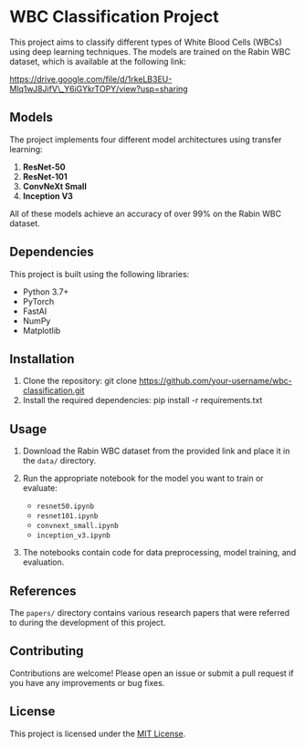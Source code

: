 # WBC Classification Project

This project aims to classify different types of White Blood Cells (WBCs) using deep learning techniques. The models are trained on the Rabin WBC dataset, which is available at the following link:

https://drive.google.com/file/d/1rkeLB3EU-Mlq1wJ8JifV\_Y6iGYkrTOPY/view?usp=sharing

## Models

The project implements four different model architectures using transfer learning:

1. **ResNet-50**
2. **ResNet-101**
3. **ConvNeXt Small**
4. **Inception V3**

All of these models achieve an accuracy of over 99% on the Rabin WBC dataset.

## Dependencies

This project is built using the following libraries:

- Python 3.7+
- PyTorch
- FastAI
- NumPy
- Matplotlib

## Installation

1. Clone the repository:
    git clone https://github.com/your-username/wbc-classification.git
2. Install the required dependencies:
    pip install -r requirements.txt

## Usage

1. Download the Rabin WBC dataset from the provided link and place it in the `data/` directory.

2. Run the appropriate notebook for the model you want to train or evaluate:

   - `resnet50.ipynb`
   - `resnet101.ipynb`
   - `convnext_small.ipynb`
   - `inception_v3.ipynb`

3. The notebooks contain code for data preprocessing, model training, and evaluation.

## References

The `papers/` directory contains various research papers that were referred to during the development of this project.

## Contributing

Contributions are welcome! Please open an issue or submit a pull request if you have any improvements or bug fixes.

## License

This project is licensed under the [MIT License](LICENSE).
